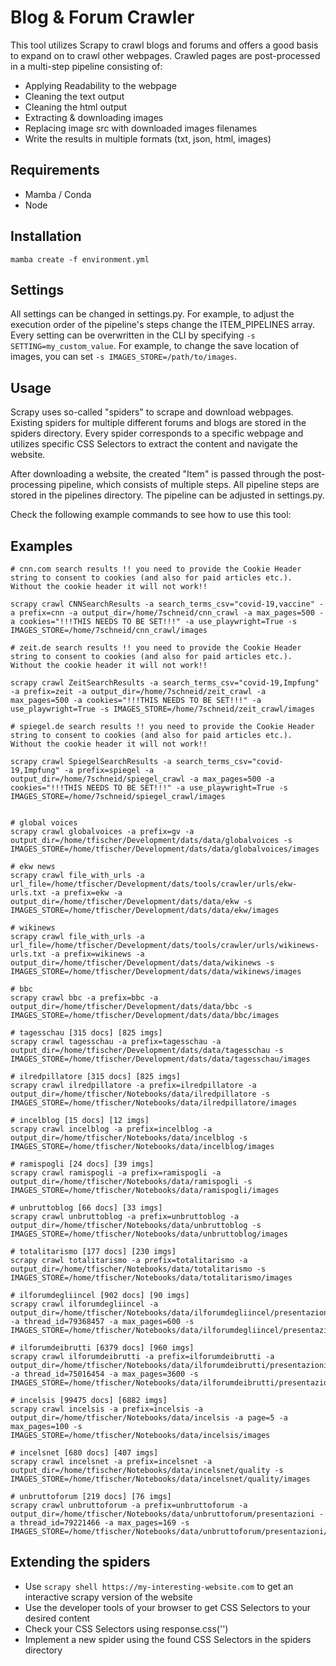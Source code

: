 # Blog & Forum Crawler

This tool utilizes Scrapy to crawl blogs and forums and offers a good basis to expand on to crawl other webpages.
Crawled pages are post-processed in a multi-step pipeline consisting of:

- Applying Readability to the webpage
- Cleaning the text output
- Cleaning the html output
- Extracting & downloading images
- Replacing image src with downloaded images filenames
- Write the results in multiple formats (txt, json, html, images)

## Requirements

- Mamba / Conda
- Node

## Installation

```
mamba create -f environment.yml
```

## Settings

All settings can be changed in settings.py. For example, to adjust the execution order of the pipeline's steps change the
ITEM_PIPELINES array. Every setting can be overwritten in the CLI by specifying `-s SETTING=my_custom_value`. For example,
to change the save location of images, you can set `-s IMAGES_STORE=/path/to/images`.

## Usage

Scrapy uses so-called "spiders" to scrape and download webpages. Existing spiders for multiple different forums and blogs
are stored in the spiders directory. Every spider corresponds to a specific webpage and utilizes specific CSS Selectors to
extract the content and navigate the website.

After downloading a website, the created "Item" is passed through the post-processing pipeline, which consists of multiple
steps. All pipeline steps are stored in the pipelines directory. The pipeline can be adjusted in settings.py.

Check the following example commands to see how to use this tool:

## Examples

```
# cnn.com search results !! you need to provide the Cookie Header string to consent to cookies (and also for paid articles etc.). Without the cookie header it will not work!!

scrapy crawl CNNSearchResults -a search_terms_csv="covid-19,vaccine" -a prefix=cnn -a output_dir=/home/7schneid/cnn_crawl -a max_pages=500 -a cookies="!!!THIS NEEDS TO BE SET!!!" -a use_playwright=True -s IMAGES_STORE=/home/7schneid/cnn_crawl/images

# zeit.de search results !! you need to provide the Cookie Header string to consent to cookies (and also for paid articles etc.). Without the cookie header it will not work!!

scrapy crawl ZeitSearchResults -a search_terms_csv="covid-19,Impfung" -a prefix=zeit -a output_dir=/home/7schneid/zeit_crawl -a max_pages=500 -a cookies="!!!THIS NEEDS TO BE SET!!!" -a use_playwright=True -s IMAGES_STORE=/home/7schneid/zeit_crawl/images

# spiegel.de search results !! you need to provide the Cookie Header string to consent to cookies (and also for paid articles etc.). Without the cookie header it will not work!!

scrapy crawl SpiegelSearchResults -a search_terms_csv="covid-19,Impfung" -a prefix=spiegel -a output_dir=/home/7schneid/spiegel_crawl -a max_pages=500 -a cookies="!!!THIS NEEDS TO BE SET!!!" -a use_playwright=True -s IMAGES_STORE=/home/7schneid/spiegel_crawl/images


# global voices
scrapy crawl globalvoices -a prefix=gv -a output_dir=/home/tfischer/Development/dats/data/globalvoices -s IMAGES_STORE=/home/tfischer/Development/dats/data/globalvoices/images

# ekw news
scrapy crawl file_with_urls -a url_file=/home/tfischer/Development/dats/tools/crawler/urls/ekw-urls.txt -a prefix=ekw -a output_dir=/home/tfischer/Development/dats/data/ekw -s IMAGES_STORE=/home/tfischer/Development/dats/data/ekw/images

# wikinews
scrapy crawl file_with_urls -a url_file=/home/tfischer/Development/dats/tools/crawler/urls/wikinews-urls.txt -a prefix=wikinews -a output_dir=/home/tfischer/Development/dats/data/wikinews -s IMAGES_STORE=/home/tfischer/Development/dats/data/wikinews/images

# bbc
scrapy crawl bbc -a prefix=bbc -a output_dir=/home/tfischer/Development/dats/data/bbc -s IMAGES_STORE=/home/tfischer/Development/dats/data/bbc/images

# tagesschau [315 docs] [825 imgs]
scrapy crawl tagesschau -a prefix=tagesschau -a output_dir=/home/tfischer/Development/dats/data/tagesschau -s IMAGES_STORE=/home/tfischer/Development/dats/data/tagesschau/images

# ilredpillatore [315 docs] [825 imgs]
scrapy crawl ilredpillatore -a prefix=ilredpillatore -a output_dir=/home/tfischer/Notebooks/data/ilredpillatore -s IMAGES_STORE=/home/tfischer/Notebooks/data/ilredpillatore/images

# incelblog [15 docs] [12 imgs]
scrapy crawl incelblog -a prefix=incelblog -a output_dir=/home/tfischer/Notebooks/data/incelblog -s IMAGES_STORE=/home/tfischer/Notebooks/data/incelblog/images

# ramispogli [24 docs] [39 imgs]
scrapy crawl ramispogli -a prefix=ramispogli -a output_dir=/home/tfischer/Notebooks/data/ramispogli -s IMAGES_STORE=/home/tfischer/Notebooks/data/ramispogli/images

# unbruttoblog [66 docs] [33 imgs]
scrapy crawl unbruttoblog -a prefix=unbruttoblog -a output_dir=/home/tfischer/Notebooks/data/unbruttoblog -s IMAGES_STORE=/home/tfischer/Notebooks/data/unbruttoblog/images

# totalitarismo [177 docs] [230 imgs]
scrapy crawl totalitarismo -a prefix=totalitarismo -a output_dir=/home/tfischer/Notebooks/data/totalitarismo -s IMAGES_STORE=/home/tfischer/Notebooks/data/totalitarismo/images

# ilforumdegliincel [902 docs] [90 imgs]
scrapy crawl ilforumdegliincel -a output_dir=/home/tfischer/Notebooks/data/ilforumdegliincel/presentazioni -a thread_id=79368457 -a max_pages=600 -s IMAGES_STORE=/home/tfischer/Notebooks/data/ilforumdegliincel/presentazioni/images

# ilforumdeibrutti [6379 docs] [960 imgs]
scrapy crawl ilforumdeibrutti -a prefix=ilforumdeibrutti -a output_dir=/home/tfischer/Notebooks/data/ilforumdeibrutti/presentazioni -a thread_id=75016454 -a max_pages=3600 -s IMAGES_STORE=/home/tfischer/Notebooks/data/ilforumdeibrutti/presentazioni/images

# incelsis [99475 docs] [6882 imgs]
scrapy crawl incelsis -a prefix=incelsis -a output_dir=/home/tfischer/Notebooks/data/incelsis -a page=5 -a max_pages=100 -s IMAGES_STORE=/home/tfischer/Notebooks/data/incelsis/images

# incelsnet [680 docs] [407 imgs]
scrapy crawl incelsnet -a prefix=incelsnet -a output_dir=/home/tfischer/Notebooks/data/incelsnet/quality -s IMAGES_STORE=/home/tfischer/Notebooks/data/incelsnet/quality/images

# unbruttoforum [219 docs] [76 imgs]
scrapy crawl unbruttoforum -a prefix=unbruttoforum -a output_dir=/home/tfischer/Notebooks/data/unbruttoforum/presentazioni -a thread_id=79221466 -a max_pages=169 -s IMAGES_STORE=/home/tfischer/Notebooks/data/unbruttoforum/presentazioni/images
```

## Extending the spiders

- Use `scrapy shell https://my-interesting-website.com` to get an interactive scrapy version of the website
- Use the developer tools of your browser to get CSS Selectors to your desired content
- Check your CSS Selectors using response.css('')
- Implement a new spider using the found CSS Selectors in the spiders directory
